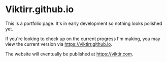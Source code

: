 # Viktirr.github.io
This is a portfolio page. It's in early development so nothing looks polished yet.  
  
If you're looking to check up on the current progress I'm making, you may view the current version via https://viktirr.github.io.  
  
The website will eventually be published at https://viktir.com.

